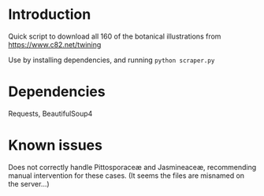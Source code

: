 # Introduction

Quick script to download all 160 of the botanical illustrations from https://www.c82.net/twining

Use by installing dependencies, and running `python scraper.py`

# Dependencies

Requests, BeautifulSoup4

# Known issues

Does not correctly handle Pittosporaceæ and Jasmineaceæ, recommending manual intervention for these cases. (It seems the files are misnamed on the server...)


